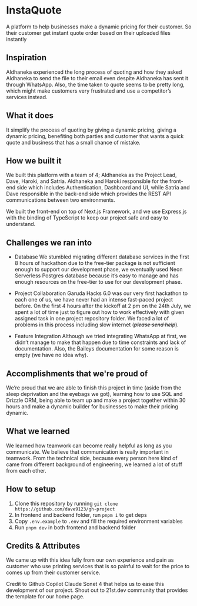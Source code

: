 # InstaQuote

A platform to help businesses make a dynamic pricing for their customer. So their customer get instant quote order based on their uploaded files instantly

## Inspiration

Aldhaneka experienced the long process of quoting and how they asked Aldhaneka to send the file to their email even despite Aldhaneka has sent it through WhatsApp. Also, the time taken to quote seems to be pretty long, which might make customers very frustrated and use a competitor’s services instead.

## What it does

It simplify the process of quoting by giving a dynamic pricing, giving a dynamic pricing, benefiting both parties and customer that wants a quick quote and business that has a small chance of mistake.

## How we built it

We built this platform with a team of 4; Aldhaneka as the Project Lead, Dave, Haroki, and Satria. Aldhaneka and Haroki responsible for the front-end side which includes Authentication, Dashboard and UI, while Satria and Dave responsible in the back-end side which provides the REST API communications between two environments. 

We built the front-end on top of Next.js Framework, and we use Express.js with the binding of TypeScript to keep our project safe and easy to understand.

## Challenges we ran into

- Database
    We stumbled migrating different database services in the first 8 hours of hackathon due to the free-tier package is not sufficient enough to support our development phase, we eventually used Neon Serverless Postgres database because it’s easy to manage and has enough resources on the free-tier to use for our development phase.
    
- Project Collaboration
    Garuda Hacks 6.0 was our very first hackathon to each one of us, we have never had an intense fast-paced project before. On the first 4 hours after the kickoff at 2 pm on the 24th July, we spent a lot of time just to figure out how to work effectively with given assigned task in one project repository folder. We faced a lot of problems in this process including slow internet (*~~please send help~~*)*.*
    
- Feature Integration
    Although we tried integrating WhatsApp at first, we didn’t manage to make that happen due to time constraints and lack of documentation. Also, the Baileys documentation for some reason is empty (we have no idea why).
    

## Accomplishments that we're proud of
We’re proud that we are able to finish this project in time (aside from the sleep deprivation and the eyebags we got), learning how to use SQL and Drizzle ORM, being able to team up and make a project together within 30 hours and make a dynamic builder for businesses to make their pricing dynamic.

## What we learned
We learned how teamwork can become really helpful as long as you communicate. We believe that communication is really important in teamwork.
From the technical side, because every person here kind of came from different background of engineering, we learned a lot of stuff from each other.

## How to setup

1. Clone this repository by running `git clone https://github.com/dave9123/gh-project`
2. In frontend and backend folder, run `pnpm i` to get deps
3. Copy `.env.example` to `.env` and fill the required environment variables
4. Run `pnpm dev` in both frontend and backend folder

## Credits & Attributes

We came up with this idea fully from our own experience and pain as customer who use printing services that is so painful to wait for the price to comes up from their customer service.

Credit to Github Copilot Claude Sonet 4 that helps us to ease this development of our project. Shout out to 21st.dev community that provides the template for our home page.